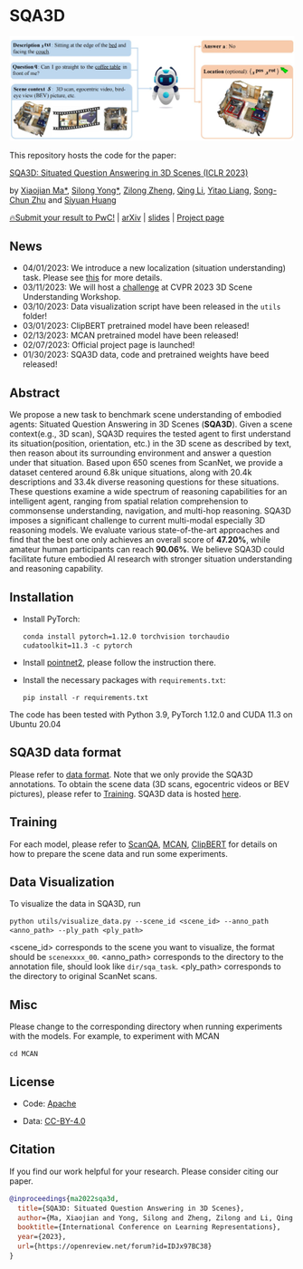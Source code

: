 SQA3D
===
<p align="center"><img width="740" src="./assets/overview.JPG"></p>

This repository hosts the code for the paper:

[SQA3D: Situated Question Answering in 3D Scenes (ICLR 2023)](https://arxiv.org/pdf/2210.07474.pdf)

by [Xiaojian Ma*](http://web.cs.ucla.edu/~xm), [Silong Yong*](https://silongyong.github.io/), [Zilong Zheng](https://zilongzheng.github.io/), [Qing Li](https://liqing-ustc.github.io/), [Yitao Liang](https://web.cs.ucla.edu/~yliang/), [Song-Chun Zhu](http://www.stat.ucla.edu/~sczhu/) and [Siyuan Huang](https://siyuanhuang.com/)

[🔥Submit your result to PwC!](https://paperswithcode.com/dataset/sqa3d) | [arXiv](https://arxiv.org/abs/2210.07474) | [slides](http://web.cs.ucla.edu/~xm/file/sqa3d_iclr23_slides.pdf) | [Project page](https://sqa3d.github.io/)

## News
- 04/01/2023: We introduce a new localization (situation understanding) task. Please see [this](./assets/localization.md) for more details.
- 03/11/2023: We will host a [challenge](https://scene-understanding.com/challenge.html) at CVPR 2023 3D Scene Understanding Workshop.
- 03/10/2023: Data visualization script have been released in the `utils` folder!
- 03/01/2023: ClipBERT pretrained model have been released!
- 02/13/2023: MCAN pretrained model have been released!
- 02/07/2023: Official project page is launched!
- 01/30/2023: SQA3D data, code and pretrained weights have beed released!

## Abstract

We propose a new task to benchmark scene understanding of embodied agents: Situated Question Answering in 3D Scenes (**SQA3D**). Given a scene context(e.g., 3D scan), SQA3D requires the tested agent to first understand its situation(position, orientation, etc.) in the 3D scene as described by text, then reason about its surrounding environment and answer a question under that situation. Based upon 650 scenes from ScanNet, we provide a dataset centered around 6.8k unique situations, along with 20.4k descriptions and 33.4k diverse reasoning questions for these situations. These questions examine a wide spectrum of reasoning capabilities for an intelligent agent, ranging from spatial relation comprehension to commonsense understanding, navigation, and multi-hop reasoning. SQA3D imposes a significant challenge to current multi-modal especially 3D reasoning models. We evaluate various state-of-the-art approaches and find that the best one only achieves an overall score of **47.20%**, while amateur human participants can reach **90.06%**. We believe SQA3D could facilitate future embodied AI research with stronger situation understanding and reasoning capability.

## Installation

- Install PyTorch:
    ```shell
    conda install pytorch=1.12.0 torchvision torchaudio cudatoolkit=11.3 -c pytorch
    ```

- Install [pointnet2](https://github.com/daveredrum/Pointnet2.ScanNet), please follow the instruction there.

- Install the necessary packages with `requirements.txt`:
    ```shell
    pip install -r requirements.txt
    ```

The code has been tested with Python 3.9, PyTorch 1.12.0 and CUDA 11.3 on Ubuntu 20.04

##  SQA3D data format

Please refer to [data format](assets/dataset.md). Note that we only provide the SQA3D annotations. To obtain the scene data (3D scans, egocentric videos or BEV pictures), please refer to [Training](https://github.com/SilongYong/SQA3D#training). SQA3D data is hosted [here](https://zenodo.org/record/7544818#.Y9eBMMlBx3g).

## Training

For each model, please refer to [ScanQA](./ScanQA/README.md), [MCAN](./MCAN/README.md), [ClipBERT](./ClipBERT/README.md) for details on how to prepare the scene data and run some experiments.

## Data Visualization
To visualize the data in SQA3D, run
```shell
python utils/visualize_data.py --scene_id <scene_id> --anno_path <anno_path> --ply_path <ply_path>
```

<scene_id> corresponds to the scene you want to visualize, the format should be `scenexxxx_00`.
<anno_path> corresponds to the directory to the annotation file, should look like `dir/sqa_task`.
<ply_path> corresponds to the directory to original ScanNet scans.

## Misc

Please change to the corresponding directory when running experiments with the models. For example, to experiment with MCAN
```shell
cd MCAN
```

## License

- Code: [Apache](https://github.com/SilongYong/SQA3D/blob/master/LICENSE)

- Data: [CC-BY-4.0](https://creativecommons.org/licenses/by/4.0/)

## Citation
If you find our work helpful for your research. Please consider citing our paper.
```bibtex
@inproceedings{ma2022sqa3d,
  title={SQA3D: Situated Question Answering in 3D Scenes},
  author={Ma, Xiaojian and Yong, Silong and Zheng, Zilong and Li, Qing and Liang, Yitao and Zhu, Song-Chun and Huang, Siyuan},
  booktitle={International Conference on Learning Representations},
  year={2023},
  url={https://openreview.net/forum?id=IDJx97BC38}
}
```
